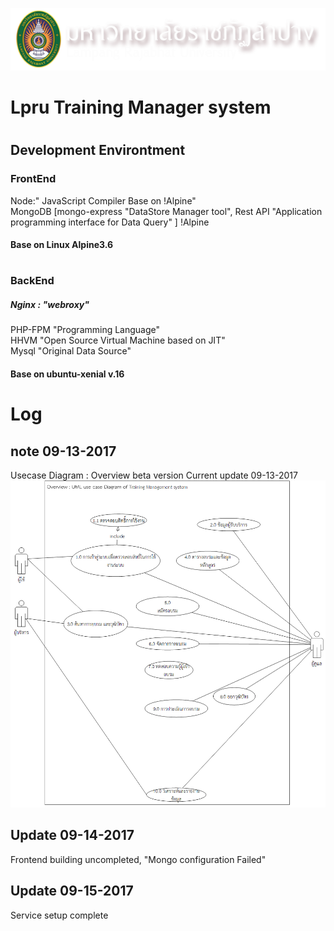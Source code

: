 
![(LPRU)](logo.png)
# Lpru Training Manager system
# <space>
## Development Environtment   
### FrontEnd
Node:" JavaScript Compiler Base on !Alpine"
<br>
MongoDB [mongo-express "DataStore Manager tool", Rest API "Application programming interface for Data Query" ] !Alpine
#### Base on Linux Alpine3.6
# <space>
### BackEnd 
##### Nginx : "webroxy" 
PHP-FPM "Programming Language"   
HHVM "Open Source Virtual Machine based on JIT"<br>
Mysql "Original Data Source"
#### Base on ubuntu-xenial v.16
# <space>
# Log
## note 09-13-2017
 Usecase Diagram : Overview beta version Current update 09-13-2017
 ![(UML1)](Drawing-Overview.png)

## Update 09-14-2017 
Frontend building  uncompleted,  "Mongo configuration Failed"

## Update 09-15-2017 
Service setup complete
